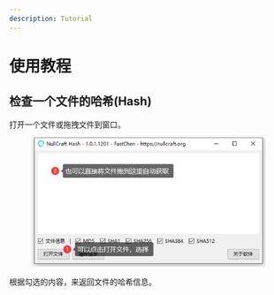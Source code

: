 ```yaml
---
description: Tutorial
---
```


# 使用教程

## 检查一个文件的哈希(Hash)

打开一个文件或拖拽文件到窗口。

<div align="left"><figure><img src="../../.gitbook/assets/tutorial_hash_1.png" alt=""><figcaption></figcaption></figure></div>

根据勾选的内容，来返回文件的哈希信息。

<div align="left"><figure><img src="broken-reference" alt=""><figcaption></figcaption></figure></div>

